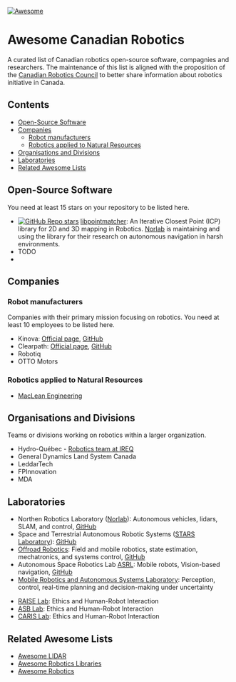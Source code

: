 [![Awesome](https://awesome.re/badge.svg)](https://awesome.re)

# Awesome Canadian Robotics

A curated list of Canadian robotics open-source software, compagnies and researchers.
The maintenance of this list is aligned with the proposition of the [Canadian Robotics Council](https://www.roboticscouncil.ca) to better share information about robotics initiative in Canada.

## Contents

- [Open-Source Software](#open-source-software)
- [Companies](#companies)
  - [Robot manufacturers](#robot-manufacturers)
  - [Robotics applied to Natural Resources](#robotics-applied-to-natural-resources)
- [Organisations and Divisions](#organisations-and-divisions)
- [Laboratories](#laboratories)
- [Related Awesome Lists](#related-awesome-lists)

## Open-Source Software

You need at least 15 stars on your repository to be listed here.

- [![GitHub Repo stars](https://img.shields.io/github/stars/ethz-asl/libpointmatcher?style=social)](https://github.com/ethz-asl/libpointmatcher/stargazers) [libpointmatcher](https://github.com/ethz-asl/libpointmatcher): An Iterative Closest Point (ICP) library for 2D and 3D mapping in Robotics. [Norlab](https://norlab.ulaval.ca) is maintaining and using the library for their research on autonomous navigation in harsh environments.
- TODO
-

## Companies

### Robot manufacturers

Companies with their primary mission focusing on robotics.
You need at least 10 employees to be listed here.

- Kinova: [Official page](https://www.kinovarobotics.com/), [GitHub](https://github.com/Kinovarobotics)
- Clearpath: [Official page](https://clearpathrobotics.com/), [GitHub](https://github.com/clearpathrobotics)
- Robotiq
- OTTO Motors

### Robotics applied to Natural Resources

- [MacLean Engineering](https://macleanengineering.com)


## Organisations and Divisions

Teams or divisions working on robotics within a larger organization.

- Hydro-Québec - [Robotics team at IREQ](http://www.hydroquebec.com/robotics)
- General Dynamics Land System Canada
- LeddarTech
- FPInnovation
- MDA

## Laboratories
<!-- - NOTE: add keywords to lab, it might be hard categorize them as they cover mulitple topics -->

- Northen Robotics Laboratory ([Norlab](https://norlab.ulaval.ca)): Autonomous vehicles, lidars, SLAM, and control, [GitHub](https://github.com/norlab-ulaval)
- Space and Terrestrial Autonomous Robotic Systems ([STARS Laboratory](https://starslab.ca/)): [GitHub](https://github.com/utiasSTARS)
- [Offroad Robotics](https://offroad.engineering.queensu.ca/): Field and mobile robotics, state estimation, mechatronics, and systems control, [GitHub](https://github.com/offroad-robotics)
- Autonomous Space Robotics Lab [ASRL](http://asrl.utias.utoronto.ca/): Mobile robots, Vision-based navigation, [GitHub](https://github.com/utiasASRL)
- [Mobile Robotics and Autonomous Systems Laboratory](https://www.polymtl.ca/robotique-mobile/en): Perception, control, real-time planning and decision-making under uncertainty
<!-- - [Intelligent machine Lab] -->
<!-- - Inna Scharf Lab -->
<!-- - UNB Robotics -->
<!-- - Dartmouth University -->
<!-- - Memorial University -->
<!-- - UMoncton Robotique -->
<!-- - UPEI -->
<!-- - UBC -->
<!-- - UAlberta -->
<!-- - USherbrooke -->
<!-- - UMontreal -->
<!-- - UQAM - ETS -->
<!-- - McGill -->
<!-- - UOttawa -->
<!-- - UManitoba -->
<!-- - Queens -->
<!-- - York University -->
<!-- - McMaster University -->


<!-- - INRS -->
<!-- - CNRC -->

- [RAISE Lab](https://raise.cim.mcgill.ca): Ethics and Human-Robot Interaction
- [ASB Lab](http://asblab.mie.utoronto.ca): Ethics and Human-Robot Interaction
- [CARIS Lab](https://caris.mech.ubc.ca): Ethics and Human-Robot Interaction

## Related Awesome Lists

- [Awesome LIDAR](https://github.com/szenergy/awesome-lidar/)
- [Awesome Robotics Libraries](http://jslee02.github.io/awesome-robotics-libraries/)
- [Awesome Robotics](https://github.com/ahundt/awesome-robotics#point-clouds)
